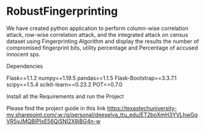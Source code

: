 # RobustFingerprinting
We have created python application to perform column-wise correlation attack, row-wise correlation attack, and the integrated attack on census dataset using Fingerprinting Algorithm and display the results the number of compromised fingerprint bits, utility percentage and Percentage of accused innocent sps.

Dependencies

Flask==1.1.2
numpy==1.19.5
pandas==1.1.5
Flask-Bootstrap==3.3.7.1
scipy==1.5.4
scikit-learn==0.23.2
POT==0.7.0 

Install all the Requirements and run the Project

Please find the project guide in this link
https://texastechuniversity-my.sharepoint.com/:w:/g/personal/deeselva_ttu_edu/ET2boXmH3YVLhwGqVR5vJMQBIPlxE56QiSNI2X8jBG4n-w

      
